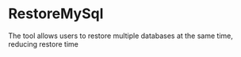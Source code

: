 # RestoreMySql
The tool allows users to restore multiple databases at the same time, reducing restore time
